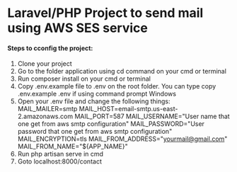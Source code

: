 # Laravel/PHP Project to send mail using AWS SES service

#### Steps to cconfig the project:
1. Clone your project
2. Go to the folder application using cd command on your cmd or terminal
3. Run composer install on your cmd or terminal
4. Copy .env.example file to .env on the root folder. You can type copy .env.example .env if using command prompt Windows
5. Open your .env file and change the following things:
	MAIL_MAILER=smtp
	MAIL_HOST=email-smtp.us-east-2.amazonaws.com
	MAIL_PORT=587
	MAIL_USERNAME="User name that one get from aws smtp configuration"
	MAIL_PASSWORD="User password that one get from aws smtp configuration"
	MAIL_ENCRYPTION=tls
	MAIL_FROM_ADDRESS="yourmail@gmail.com"
	MAIL_FROM_NAME="${APP_NAME}" 
6. Run php artisan serve in cmd
7. Goto localhost:8000/contact
